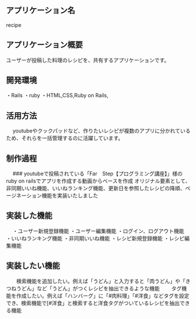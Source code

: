 ## アプリケーション名
  recipe

## アプリケーション概要
   ユーザーが投稿した料理のレシピを、共有するアプリケーションです。

## 開発環境
   ・Rails
   ・ruby
   ・HTML,CSS,Ruby on Rails,

## 活用方法
　   youtubeやクックパッドなど、作りたいレシピが複数のアプリに分かれているため、それらを一括管理するのに活躍しています。

## 制作過程
　   ### youtubeで投稿されている「Far　Step【プログラミング講座】」様のruby on railsでアプリを作成する動画からベースを作成
    オリジナル要素として、非同期いいね機能、いいねランキング機能、更新日を参照したレシピの降順、ページネーション機能を実装いたしました

## 実装した機能
　  ・ユーザー新規登録機能 
   ・ユーザー編集機能
   ・ログイン、ログアウト機能
   ・いいねランキング機能
   ・非同期いいね機能
   ・レシピ新規登録機能
   ・レシピ編集機能

## 実装したい機能
　　検索機能を追加したい。例えば「うどん」と入力すると「肉うどん」や「きつねうどん」など「うどん」がつくレシピを抽出できるような機能
　　タグ機能を作成したい。例えば「ハンバーグ」に「#肉料理」「#洋食」などタグを設定でき、検索機能で[#洋食」と検索すると洋食タグがついているレシピを抽出できる機能


  
　

